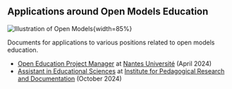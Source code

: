 ## Applications around Open Models Education

![Illustration of Open Models](https://raw.githubusercontent.com/Open-Models/Base/refs/heads/main/images/open-models.png){width=85%}

Documents for applications to various positions related to open models education.


- [Open Education Project Manager](nantes/README.md) at [Nantes Université](https://www.univ-nantes.fr/) (April 2024)
- [Assistant in Educational Sciences](irdp/README.md) at [Institute for Pedagogical Research and Documentation](https://www.irdp.ch/) (October 2024)
